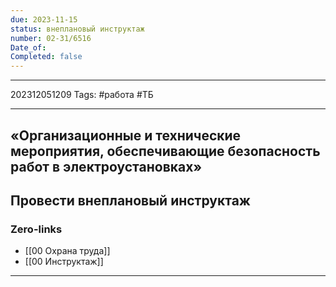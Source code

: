```yaml
---
due: 2023-11-15
status: внеплановый инструктаж
number: 02-31/6516
Date_of: 
Completed: false
---
```

---

202312051209
Tags: #работа #ТБ

---
## «Организационные и технические мероприятия, обеспечивающие безопасность работ в электроустановках»

Провести внеплановый инструктаж
---
### Zero-links

- [[00 Охрана труда]]
- [[00 Инструктаж]]

---